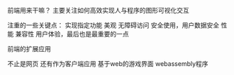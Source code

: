前端用来干嘛？
主要关注如何高效实现人与程序的图形可视化交互

注重的一些关键点：
	实现指定功能
	美观
	无障碍访问
	安全使用，用户数据安全
	性能
	兼容性
	用户体验，最后也是最重要的一点


前端的扩展应用

不止是网页
还有作为客户端应用
基于web的游戏界面
webassembly程序